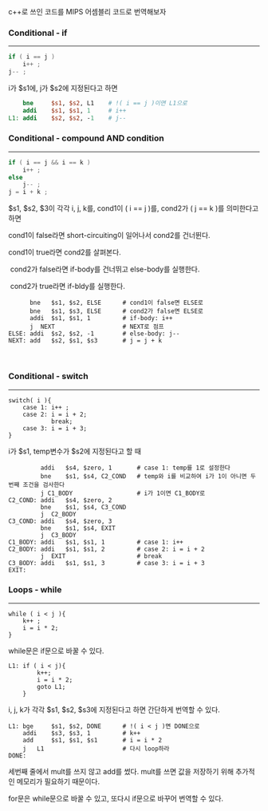 c++로 쓰인 코드를 MIPS 어셈블리 코드로 번역해보자



### Conditional - if

---------------------------------

```c++
if ( i == j )
    i++ ;
j-- ;
```

i가 $s1에, j가 $s2에 지정된다고 하면  



```MIPS
	bne		$s1, $s2, L1	# !( i == j )이면 L1으로
	addi	$s1, $s1, 1		# i++
L1: addi	$s2, $s2, -1	# j--
```



### Conditional - compound AND condition

--------------------------------------------------



```C++
if ( i == j && i == k )
    i++ ;
else
    j-- ;
j = i + k ;
```

$s1, $s2, $3이 각각 i, j, k를, cond1이 ( i == j )를, cond2가 ( j == k )를 의미한다고 하면



cond1이 false라면 short-circuiting이 일어나서 cond2를 건너뛴다. 



cond1이 true라면 cond2를 살펴본다.



​		cond2가 false라면 if-body를 건너뛰고 else-body를 실행한다.



​		cond2가 true라면 if-bldy를 실행한다. 



```
	  bne	$s1, $s2, ELSE		# cond1이 false면 ELSE로
	  bne	$s1, $s3, ELSE		# cond2가 false면 ELSE로
	  addi	$s1, $s1, 1			# if-body: i++
	  j  NEXT					# NEXT로 점프
ELSE: addi	$s2, $s2, -1 		# else-body: j--
NEXT: add	$s2, $s1, $s3		# j = j + k
```

​                                                                                                                                                                

### Conditional - switch

-----------------------------



```
switch( i ){
	case 1: i++ ;
	case 2: i = i + 2;
			break;
	case 3: i = i + 3;
}
```

i가 $s1, temp변수가 $s2에 지정된다고 할 때

```
		 addi	$s4, $zero, 1		# case 1: temp를 1로 설정한다
		 bne	$s1, $s4, C2_COND	# temp와 i를 비교하여 i가 1이 아니면 두번째 조건을 검사한다
		 j C1_BODY					# i가 1이면 C1_BODY로
C2_COND: addi	$s4, $zero, 2		
		 bne	$s1, $s4, C3_COND	
		 j	C2_BODY					
C3_COND: addi	$s4, $zero, 3				
		 bne	$s1, $s4, EXIT				
		 j	C3_BODY
C1_BODY: addi	$s1, $s1, 1			# case 1: i++
C2_BODY: addi	$s1, $s1, 2			# case 2: i = i + 2
		 j	EXIT					# break
C3_BODY: addi	$s1, $s1, 3			# case 3: i = i + 3
EXIT:
```





### Loops - while

---------------------------



```
while ( i < j ){
	k++ ;
	i = i * 2;
}
```



while문은 if문으로 바꿀 수 있다. 



```
L1: if ( i < j){
		k++;
		i = i * 2;
		goto L1;
	}
```



i, j, k가 각각 $s1, $s2, $s3에 지정된다고 하면 간단하게 번역할 수 있다. 



```
L1:	bge		$s1, $s2, DONE		# !( i < j )면 DONE으로
	addi	$s3, $s3, 1			# k++
	add		$s1, $s1, $s1		# i = i * 2
	j	L1						# 다시 loop하라
DONE:
```



세번째 줄에서 mult를 쓰지 않고 add를 썼다. mult를 쓰면 값을 저장하기 위해 추가적인 메모리가 필요하기 때문이다. 



for문은 while문으로 바꿀 수 있고, 또다시 if문으로 바꾸어 번역할 수 있다.



